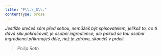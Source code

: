 ```yaml
---
title: "P\\.\_S\\."
contentType: prose
---
```


_Jestliže utečeš sám před sebou, nemůžeš být spisovatelem, jelikož to, co ti dává sílu pokračovat, je osobní ingredience, ale pokud se tou osobní ingrediencí přikrmuješ déle, než je zdrávo, skončíš v prdeli._

> _Philip Roth_
